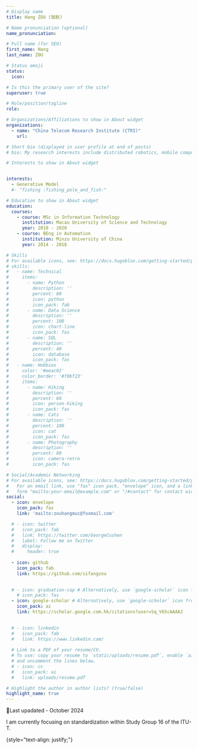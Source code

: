 ```yaml
---
# Display name
title: Hang ZOU (邹航)

# Name pronunciation (optional)
name_pronunciation: 

# Full name (for SEO)
first_name: Hang
last_name: ZOU

# Status emoji
status:
  icon: 

# Is this the primary user of the site?
superuser: true

# Role/position/tagline
role: 

# Organizations/Affiliations to show in About widget
organizations:
  - name: "China Telecom Research Institute (CTRI)"
    url: 

# Short bio (displayed in user profile at end of posts)
# bio: My research interests include distributed robotics, mobile computing and programmable matter.

# Interests to show in About widget


interests:
  - Generative Model
  #- "fishing :fishing_pole_and_fish:"

# Education to show in About widget
education:
  courses:
    - course: MSc in Information Technology
      institution: Macau University of Science and Technology
      year: 2018 - 2020
    - course: BEng in Automation
      institution: Minzu University of China
      year: 2014 - 2018

# Skills
# For available icons, see: https://docs.hugoblox.com/getting-started/page-builder/#icons
# skills:
#   - name: Technical
#     items:
#       - name: Python
#         description: ''
#         percent: 80
#         icon: python
#         icon_pack: fab
#       - name: Data Science
#         description: ''
#         percent: 100
#         icon: chart-line
#         icon_pack: fas
#       - name: SQL
#         description: ''
#         percent: 40
#         icon: database
#         icon_pack: fas
#   - name: Hobbies
#     color: '#eeac02'
#     color_border: '#f0bf23'
#     items:
#       - name: Hiking
#         description: ''
#         percent: 60
#         icon: person-hiking
#         icon_pack: fas
#       - name: Cats
#         description: ''
#         percent: 100
#         icon: cat
#         icon_pack: fas
#       - name: Photography
#         description: ''
#         percent: 80
#         icon: camera-retro
#         icon_pack: fas

# Social/Academic Networking
# For available icons, see: https://docs.hugoblox.com/getting-started/page-builder/#icons
#   For an email link, use "fas" icon pack, "envelope" icon, and a link in the
#   form "mailto:your-email@example.com" or "/#contact" for contact widget.
social:
  - icon: envelope
    icon_pack: fas
    link: 'mailto:zouhangmuc@foxmail.com'

  # - icon: twitter
  #   icon_pack: fab
  #   link: https://twitter.com/GeorgeCushen
  #   label: Follow me on Twitter
  #   display:
  #     header: true
 
  - icon: github
    icon_pack: fab
    link: https://github.com/sifangzou
  

  # - icon: graduation-cap # Alternatively, use `google-scholar` icon from `ai` icon pack
    # icon_pack: fas
  - icon: google-scholar # Alternatively, use `google-scholar` icon from `ai` icon pack
    icon_pack: ai
    link: https://scholar.google.com.hk/citations?user=Sq_V65cAAAAJ
  

  # - icon: linkedin
  #   icon_pack: fab
  #   link: https://www.linkedin.com/
  
  # Link to a PDF of your resume/CV.
  # To use: copy your resume to `static/uploads/resume.pdf`, enable `ai` icons in `params.yaml`,
  # and uncomment the lines below.
  # - icon: cv
  #   icon_pack: ai
  #   link: uploads/resume.pdf

# Highlight the author in author lists? (true/false)
highlight_name: true
---
```



:hugs:Last upadated - October 2024

I am currently focusing on standardization within Study Group 16 of the ITU-T.

{style="text-align: justify;"}
